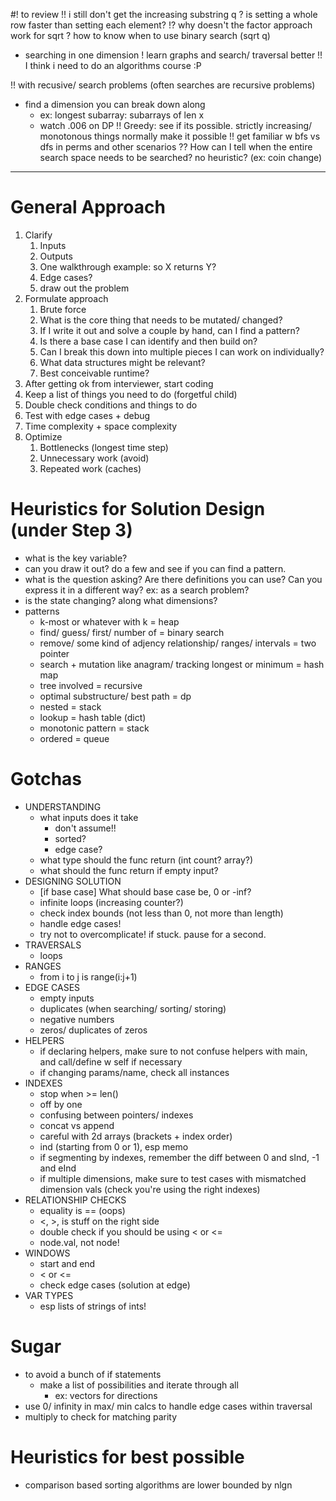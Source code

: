 #! to review
!! i still don't get the increasing substring q
? is setting a whole row faster than setting each element?
!? why doesn't the factor approach work for sqrt
? how to know when to use binary search (sqrt q)
  - searching in one dimension
! learn graphs and search/ traversal better
!! I think i need to do an algorithms course :P

!! with recusive/ search problems (often searches are recursive problems)
- find a dimension you can break down along
  - ex: longest subarray: subarrays of len x
  - watch .006 on DP
!! Greedy: see if its possible. strictly increasing/ monotonous things normally make it possible
!! get familiar w bfs vs dfs in perms and other scenarios
?? How can I tell when the entire search space needs to be searched? no heuristic? (ex: coin change)
______

# General Approach
1. Clarify
    1. Inputs
    2. Outputs
    3. One walkthrough example: so X returns Y?
    4. Edge cases?
    5. draw out the problem
3. Formulate approach
    1. Brute force
    2. What is the core thing that needs to be mutated/ changed?
    3. If I write it out and solve a couple by hand, can I find a pattern?
    4. Is there a base case I can identify and then build on?
    5. Can I break this down into multiple pieces I can work on individually?
    6. What data structures might be relevant?
    7. Best conceivable runtime?
4. After getting ok from interviewer, start coding
  1. Keep a list of things you need to do (forgetful child)
  2. Double check conditions and things to do
5. Test with edge cases + debug
6. Time complexity + space complexity
7. Optimize
    1. Bottlenecks (longest time step)
    2. Unnecessary work (avoid)
    3. Repeated work (caches)

# Heuristics for Solution Design (under Step 3)
- what is the key variable?
- can you draw it out? do a few and see if you can find a pattern.
- what is the question asking? Are there definitions you can use? Can you express it in a different way? ex: as a search problem?
- is the state changing? along what dimensions?
- patterns
  - k-most or whatever with k = heap
  - find/ guess/ first/ number of = binary search
  - remove/ some kind of adjency relationship/ ranges/ intervals = two pointer
  - search + mutation like anagram/ tracking longest or minimum = hash map
  - tree involved = recursive
  - optimal substructure/ best path = dp
  - nested = stack
  - lookup = hash table (dict)
  - monotonic pattern = stack
  - ordered = queue

# Gotchas
- UNDERSTANDING
  - what inputs does it take
    - don't assume!!
    - sorted?
    - edge case?
  - what type should the func return (int count? array?)
  - what should the func return if empty input?
- DESIGNING SOLUTION
  - [if base case] What should base case be, 0 or -inf?
  - infinite loops (increasing counter?)
  - check index bounds (not less than 0, not more than length)
  - handle edge cases!
  - try not to overcomplicate! if stuck. pause for a second.
- TRAVERSALS
  - loops
- RANGES
  - from i to j is range(i:j+1)
- EDGE CASES
  - empty inputs
  - duplicates (when searching/ sorting/ storing)
  - negative numbers
  - zeros/ duplicates of zeros
- HELPERS
  - if declaring helpers, make sure to not confuse helpers with main, and call/define w self if necessary
  - if changing params/name, check all instances
- INDEXES
    - stop when >= len()
    - off by one
    - confusing between pointers/ indexes
    - concat vs append
    - careful with 2d arrays (brackets + index order)
    - ind (starting from 0 or 1), esp memo
    - if segmenting by indexes, remember the diff between 0 and sInd, -1 and eInd
    - if multiple dimensions, make sure to test cases with mismatched dimension vals (check you're using the right indexes)
- RELATIONSHIP CHECKS
    - equality is == (oops)
    - <, >, is stuff on the right side
    - double check if you should be using < or <=
  - node.val, not node!
- WINDOWS
  - start and end
  - < or <=
  - check edge cases (solution at edge)
- VAR TYPES
  - esp lists of strings of ints!

# Sugar
- to avoid a bunch of if statements
  - make a list of possibilities and iterate through all
    - ex: vectors for directions
- use 0/ infinity in max/ min calcs to handle edge cases within traversal
- multiply to check for matching parity

# Heuristics for best possible
- comparison based sorting algorithms are lower bounded by nlgn
